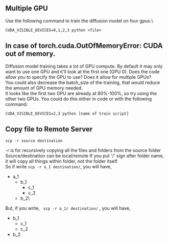 ## Multiple GPU
Use the following command to train the diffusion model on four gpus.\
```
CUDA_VISIBLE_DEVICES=0,1,2,3 python <file>
```

## In case of **torch.cuda.OutOfMemoryError: CUDA out of memory.**
Diffusion model training takes a lot of GPU compute. By default it may only want to use one GPU and it'll look at the first one (GPU 0). Does the code allow you to specify the GPU to use? Does it allow for multiple GPUs? \
You could also decrease the batch_size of the training, that would reduce the amount of GPU memory needed.\
It looks like the first two GPU are already at 80%-100%, so try using the other two GPUs. You could do this either in code or with the following command:
```
CUDA_VISIBLE_DEVICES=2,3 python [name of train script]
```
## Copy file to Remote Server
```
scp -r source destination
```
-r is for recursively copying all the files and folders from the source folder\
Source/destination can be local/remote
If you put '/' sign after folder name, it will copy all things within folder, not the folder itself.\
So if write `scp -r a_1 destination/`, you will have,
- a_1
    - b_1
        - c_1
        - c_2
    - b_2\

But, if you write, ` scp -r a_1/ destination/` , you will have,
- b_1
    - c_1
    - c_2
- b_2